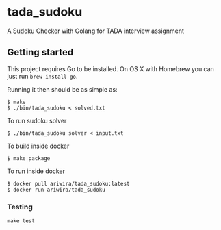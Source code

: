 # tada_sudoku

A Sudoku Checker with Golang for TADA interview assignment

## Getting started

This project requires Go to be installed. On OS X with Homebrew you can just run `brew install go`.

Running it then should be as simple as:

```console
$ make
$ ./bin/tada_sudoku < solved.txt
```

To run sudoku solver
```console
$ ./bin/tada_sudoku solver < input.txt
```

To build inside docker
```console
$ make package
```

To run inside docker
```console
$ docker pull ariwira/tada_sudoku:latest
$ docker run ariwira/tada_sudoku
```

### Testing

``make test``